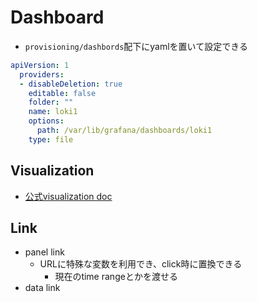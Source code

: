 # Dashboard

* `provisioning/dashbords`配下にyamlを置いて設定できる

```yaml
apiVersion: 1
  providers:
  - disableDeletion: true
    editable: false
    folder: ""
    name: loki1
    options:
      path: /var/lib/grafana/dashboards/loki1
    type: file
```

## Visualization

* [公式visualization doc](https://grafana.com/docs/grafana/latest/visualizations/)

## Link

* panel link
  * URLに特殊な変数を利用でき、click時に置換できる
    * 現在のtime rangeとかを渡せる
* data link